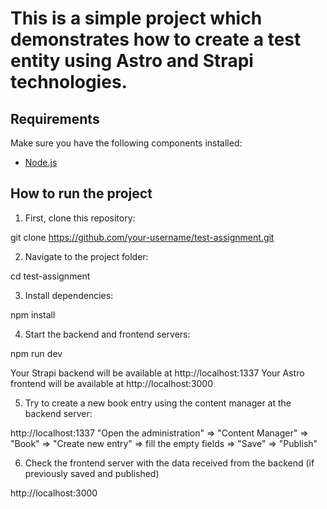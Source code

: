 # This is a simple project which demonstrates how to create a test entity using Astro and Strapi technologies.

## Requirements 

Make sure you have the following components installed:

- [Node.js](https://nodejs.org/)

## How to run the project

1. First, clone this repository:

git clone https://github.com/your-username/test-assignment.git

2. Navigate to the project folder:

cd test-assignment

3. Install dependencies:

npm install

4. Start the backend and frontend servers:

npm run dev

Your Strapi backend will be available at http://localhost:1337
Your Astro frontend will be available at http://localhost:3000

5. Try to create a new book entry using the content manager at the backend server:

http://localhost:1337
"Open the administration" => "Content Manager" => "Book" => "Create new entry" => fill the empty fields => "Save" => "Publish"

6. Check the frontend server with the data received from the backend (if previously saved and published)

http://localhost:3000

